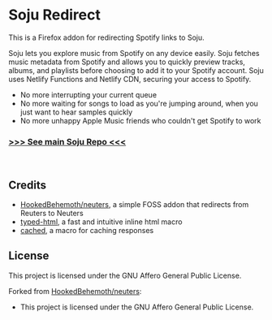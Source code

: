 # Soju Redirect

This is a Firefox addon for redirecting Spotify links to Soju.

Soju lets you explore music from Spotify on any device easily. Soju fetches music metadata from Spotify and allows you to quickly preview tracks, albums, and playlists before choosing to add it to your Spotify account. Soju uses Netlify Functions and Netlify CDN, securing your access to Spotify.

 - No more interrupting your current queue
 - No more waiting for songs to load as you're jumping around, when you just want to hear samples quickly
 - No more unhappy Apple Music friends who couldn't get Spotify to work
 
### [>>> See main Soju Repo <<<](https://github.com/coffeebank/soju)

<br>

## Credits
* [HookedBehemoth/neuters](https://github.com/HookedBehemoth/neuters), a simple FOSS addon that redirects from Reuters to Neuters
* [typed-html](https://github.com/bodil/typed-html), a fast and intuitive inline html macro
* [cached](https://github.com/jaemk/cached), a macro for caching responses

## License
This project is licensed under the GNU Affero General Public License.

Forked from [HookedBehemoth/neuters](https://github.com/HookedBehemoth/neuters):
- This project is licensed under the GNU Affero General Public License.

